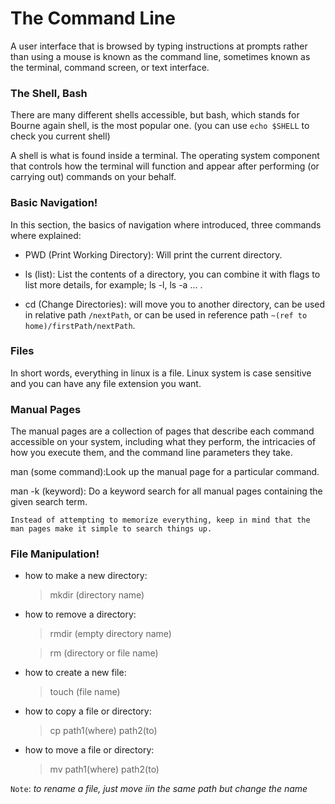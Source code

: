 # The Command Line

A user interface that is browsed by typing instructions at prompts rather than using a mouse is known as the command line, sometimes known as the terminal, command screen, or text interface.


### The Shell, Bash

There are many different shells accessible, but bash, which stands for Bourne again shell, is the most popular one. (you can use `echo $SHELL` to check you current shell)

A shell is what is found inside a terminal.
The operating system component that controls how the terminal will function and appear after performing (or carrying out) commands on your behalf.


### Basic Navigation!

In this section, the basics of navigation where introduced, three commands where explained:

* PWD (Print Working Directory): Will print the current directory.

* ls (list): List the contents of a directory, you can combine it with flags to list more details, for example; ls -l, ls -a ... .

* cd (Change Directories): will move you to another directory, can be used in relative path `/nextPath`, 
or can be used in reference path `~(ref to home)/firstPath/nextPath`.


### Files

In short words, everything in linux is a file. Linux system is case sensitive and you can have any file extension you want.


### Manual Pages

The manual pages are a collection of pages that describe each command accessible on your system, including what they perform, the intricacies of how you execute them, and the command line parameters they take. 

man (some command):Look up the manual page for a particular command.

man -k (keyword): Do a keyword search for all manual pages containing the given search term.

`Instead of attempting to memorize everything, keep in mind that the man pages make it simple to search things up. `


### File Manipulation!

* how to make a new directory:

    >mkdir (directory name)

* how to remove a directory:

    >rmdir (empty directory name)

    >rm (directory or file name)


* how to create a new file:

    >touch (file name)


* how to copy a file or directory:

    >cp path1(where) path2(to)


* how to move a file or directory:

    >mv path1(where) path2(to)


`Note`: _to rename a file, just move iin the same path but change the name_

